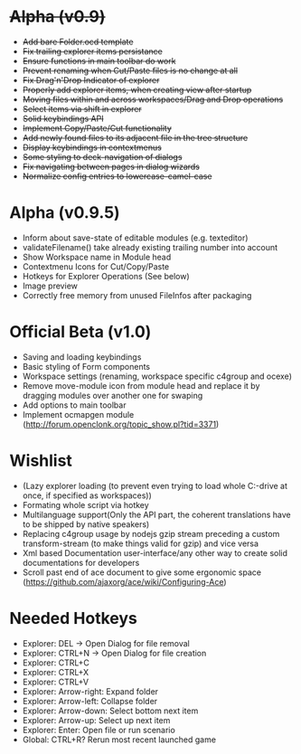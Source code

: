 # ~~Alpha (v0.9)~~
- ~~Add bare Folder.ocd template~~
- ~~Fix trailing explorer items persistance~~
- ~~Ensure functions in main toolbar do work~~
- ~~Prevent renaming when Cut/Paste files is no change at all~~
- ~~Fix Drag'n'Drop Indicator of explorer~~
- ~~Properly add explorer items, when creating view after startup~~
- ~~Moving files within and across workspaces/Drag and Drop operations~~
- ~~Select items via shift in explorer~~
- ~~Solid keybindings API~~
- ~~Implement Copy/Paste/Cut functionality~~
- ~~Add newly found files to its adjacent file in the tree structure~~
- ~~Display keybindings in contextmenus~~
- ~~Some styling to deck-navigation of dialogs~~
- ~~Fix navigating between pages in dialog wizards~~
- ~~Normalize config entries to lowercase-camel-case~~

# Alpha (v0.9.5)
- Inform about save-state of editable modules (e.g. texteditor)
- validateFilename() take already existing trailing number into account
- Show Workspace name in Module head
- Contextmenu Icons for Cut/Copy/Paste
- Hotkeys for Explorer Operations (See below)
- Image preview
- Correctly free memory from unused FileInfos after packaging

# Official Beta (v1.0)
- Saving and loading keybindings
- Basic styling of Form components
- Workspace settings (renaming, workspace specific c4group and ocexe)
- Remove move-module icon from module head and replace it by dragging modules over another one for swaping
- Add options to main toolbar
- Implement ocmapgen module (http://forum.openclonk.org/topic_show.pl?tid=3371)

# Wishlist
- (Lazy explorer loading (to prevent even trying to load whole C:-drive at once, if specified as workspaces))
- Formating whole script via hotkey
- Multilanguage support(Only the API part, the coherent translations have to be shipped by native speakers)
- Replacing c4group usage by nodejs gzip stream preceding a custom transform-stream (to make things valid for gzip) and vice versa
- Xml based Documentation user-interface/any other way to create solid documentations for developers
- Scroll past end of ace document to give some ergonomic space (https://github.com/ajaxorg/ace/wiki/Configuring-Ace)

# Needed Hotkeys
- Explorer: DEL -> Open Dialog for file removal
- Explorer: CTRL+N -> Open Dialog for file creation
- Explorer: CTRL+C
- Explorer: CTRL+X
- Explorer: CTRL+V
- Explorer: Arrow-right: Expand folder
- Explorer: Arrow-left: Collapse folder
- Explorer: Arrow-down: Select bottom next item
- Explorer: Arrow-up: Select up next item
- Explorer: Enter: Open file or run scenario
- Global: CTRL+R? Rerun most recent launched game